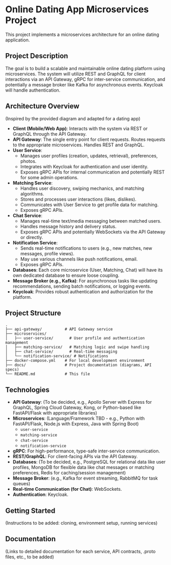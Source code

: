 # Online Dating App Microservices Project

This project implements a microservices architecture for an online dating application.

## Project Description

The goal is to build a scalable and maintainable online dating platform using microservices. The system will utilize REST and GraphQL for client interactions via an API Gateway, gRPC for inter-service communication, and potentially a message broker like Kafka for asynchronous events. Keycloak will handle authentication.

## Architecture Overview

(Inspired by the provided diagram and adapted for a dating app)

*   **Client (Mobile/Web App)**: Interacts with the system via REST or GraphQL through the API Gateway.
*   **API Gateway**: The single entry point for client requests. Routes requests to the appropriate microservices. Handles REST and GraphQL.
*   **User Service**:
    *   Manages user profiles (creation, updates, retrieval), preferences, photos.
    *   Integrates with Keycloak for authentication and user identity.
    *   Exposes gRPC APIs for internal communication and potentially REST for some admin operations.
*   **Matching Service**:
    *   Handles user discovery, swiping mechanics, and matching algorithms.
    *   Stores and processes user interactions (likes, dislikes).
    *   Communicates with User Service to get profile data for matching.
    *   Exposes gRPC APIs.
*   **Chat Service**:
    *   Manages real-time text/media messaging between matched users.
    *   Handles message history and delivery status.
    *   Exposes gRPC APIs and potentially WebSockets via the API Gateway or directly.
*   **Notification Service**:
    *   Sends real-time notifications to users (e.g., new matches, new messages, profile views).
    *   May use various channels like push notifications, email.
    *   Exposes gRPC APIs.
*   **Databases**: Each core microservice (User, Matching, Chat) will have its own dedicated database to ensure loose coupling.
*   **Message Broker (e.g., Kafka)**: For asynchronous tasks like updating recommendations, sending batch notifications, or logging events.
*   **Keycloak**: Provides robust authentication and authorization for the platform.

## Project Structure

```
.
├── api-gateway/          # API Gateway service
├── microservices/
│   ├── user-service/       # User profile and authentication management
│   ├── matching-service/   # Matching logic and swipe handling
│   ├── chat-service/       # Real-time messaging
│   └── notification-service/ # Notifications
├── docker-compose.yml    # For local development environment
├── docs/                 # Project documentation (diagrams, API specs)
└── README.md             # This file
```

## Technologies

*   **API Gateway**: (To be decided, e.g., Apollo Server with Express for GraphQL, Spring Cloud Gateway, Kong, or Python-based like FastAPI/Flask with appropriate libraries)
*   **Microservices**: (Language/Framework TBD - e.g., Python with FastAPI/Flask, Node.js with Express, Java with Spring Boot)
    *   `user-service`
    *   `matching-service`
    *   `chat-service`
    *   `notification-service`
*   **gRPC**: For high-performance, type-safe inter-service communication.
*   **REST/GraphQL**: For client-facing APIs via the API Gateway.
*   **Databases**: (To be decided, e.g., PostgreSQL for relational data like user profiles, MongoDB for flexible data like chat messages or matching preferences, Redis for caching/session management)
*   **Message Broker**: (e.g., Kafka for event streaming, RabbitMQ for task queues)
*   **Real-time Communication (for Chat)**: WebSockets.
*   **Authentication**: Keycloak.

## Getting Started

(Instructions to be added: cloning, environment setup, running services)

## Documentation

(Links to detailed documentation for each service, API contracts, .proto files, etc., to be added) 